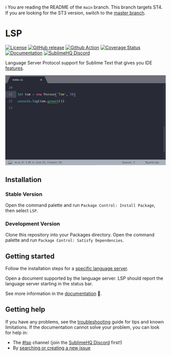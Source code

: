 :information_source: You are reading the README of the `main` branch. This branch targets ST4. If you are looking for the ST3 version, switch to the [master branch](https://github.com/sublimelsp/LSP/tree/master).

# LSP

[![License](https://img.shields.io/github/license/sublimelsp/LSP)](https://github.com/sublimelsp/LSP/blob/master/LICENSE)
[![GitHub release](https://img.shields.io/github/release/sublimelsp/LSP.svg)](https://github.com/sublimelsp/LSP/releases)
[![Github Action](https://github.com/sublimelsp/LSP/workflows/main/badge.svg?branch=master)](https://github.com/sublimelsp/LSP/actions)
[![Coverage Status](https://codecov.io/github/sublimelsp/LSP/branch/master/graph/badge.svg)](https://codecov.io/gh/sublimelsp/LSP/tree/master/plugin)
[![Documentation](https://img.shields.io/badge/docs-ST4-blue)](https://lsp.sublimetext.io/)
[![SublimeHQ Discord](https://img.shields.io/discord/280102180189634562?label=SublimeHQ%20Discord&logo=discord)](#chat)

Language Server Protocol support for Sublime Text that gives you IDE [features](https://lsp.sublimetext.io/features).

![diagnostics screen-shot](docs/src/images/showcase.gif "TypeScript Server Example")

## Installation

### Stable Version

Open the command palette and run `Package Control: Install Package`, then select `LSP`.

### Development Version

Clone this repository into your Packages directory. Open the command palette and run `Package Control: Satisfy Dependencies`.

## Getting started

Follow the installation steps for a [specific language server](https://lsp.sublimetext.io/language_servers).

Open a document supported by the language server. LSP should report the language server starting in the status bar.

See more information in the [documentation](https://lsp.sublimetext.io) :open_book:.

## Getting help

If you have any problems, see the [troubleshooting](https://sublimelsp.github.io/LSP/troubleshooting/) guide for tips and known limitations. If the documentation cannot solve your problem, you can look for help in:
<a name="chat"></a>

* The [#lsp](https://discordapp.com/channels/280102180189634562/645268178397560865) channel (join the [SublimeHQ Discord](https://discord.gg/TZ5WN8t) first!)
* By [searching or creating a new issue](https://github.com/sublimelsp/LSP/issues)
